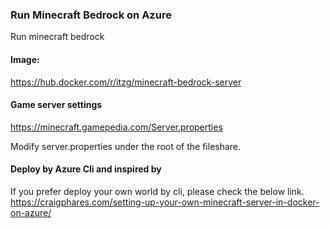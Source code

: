 ### Run Minecraft Bedrock on Azure

Run minecraft bedrock

#### Image:
https://hub.docker.com/r/itzg/minecraft-bedrock-server

#### Game server settings
https://minecraft.gamepedia.com/Server.properties

Modify server.properties under the root of the fileshare.

#### Deploy by Azure Cli and inspired by
If you prefer deploy your own world by cli, please check the below link.
https://craigphares.com/setting-up-your-own-minecraft-server-in-docker-on-azure/
